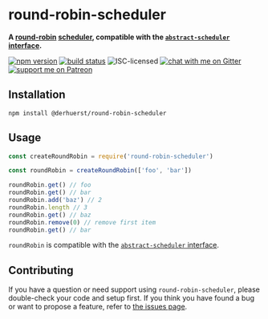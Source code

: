 # round-robin-scheduler

**A [round-robin](https://en.wikipedia.org/wiki/Round-robin_scheduling) [scheduler](https://en.wikipedia.org/wiki/Scheduling_(computing)), compatible with the [`abstract-scheduler` interface](https://www.npmjs.com/package/abstract-scheduler).**

[![npm version](https://img.shields.io/npm/v/@derhuerst/round-robin-scheduler.svg)](https://www.npmjs.com/package/@derhuerst/round-robin-scheduler)
[![build status](https://api.travis-ci.org/derhuerst/round-robin-scheduler.svg?branch=master)](https://travis-ci.org/derhuerst/round-robin-scheduler)
![ISC-licensed](https://img.shields.io/github/license/derhuerst/round-robin-scheduler.svg)
[![chat with me on Gitter](https://img.shields.io/badge/chat%20with%20me-on%20gitter-512e92.svg)](https://gitter.im/derhuerst)
[![support me on Patreon](https://img.shields.io/badge/support%20me-on%20patreon-fa7664.svg)](https://patreon.com/derhuerst)


## Installation

```shell
npm install @derhuerst/round-robin-scheduler
```


## Usage

```js
const createRoundRobin = require('round-robin-scheduler')

const roundRobin = createRoundRobin(['foo', 'bar'])

roundRobin.get() // foo
roundRobin.get() // bar
roundRobin.add('baz') // 2
roundRobin.length // 3
roundRobin.get() // baz
roundRobin.remove(0) // remove first item
roundRobin.get() // bar
```

`roundRobin` is compatible with the [`abstract-scheduler` interface](https://www.npmjs.com/package/abstract-scheduler).


## Contributing

If you have a question or need support using `round-robin-scheduler`, please double-check your code and setup first. If you think you have found a bug or want to propose a feature, refer to [the issues page](https://github.com/derhuerst/round-robin-scheduler/issues).
